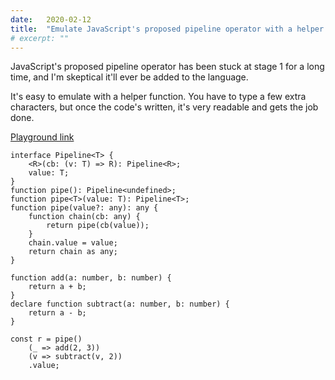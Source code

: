 ```yaml
---
date:   2020-02-12
title:  "Emulate JavaScript's proposed pipeline operator with a helper function"
# excerpt: ""
---
```


JavaScript's proposed pipeline operator has been stuck at stage 1 for a long time, and I'm skeptical it'll ever be added to the language.

It's easy to emulate with a helper function.  You have to type a few extra characters, but once the code's written, it's very readable and gets the job done.

[Playground link](https://www.typescriptlang.org/play/?ssl=1&ssc=1&pln=25&pc=12#code/JYOwLgpgTgZghgYwgAgArAA7QDwBUB8yA3gLABQyly2ASvgBQIBGAXMvQG5u4CUyAvIRo826LFFr4A3OSrIOcADYBXCNxlkAvuRjKQCMMAD2IZBkwR6ItBYl6AJhBigI96Tr0Hjp81jwMFFTVkXlFbfw1dfUMTMwtOJVUAfjY4EABPazT04lkqKK9YhAALOFBGVmRsvlIKOSooCDBlKB945gSgnh4NOW06yhKykAA6QNUBeUSIXoamltMh0CqAZyqMjX6PaO8q+3t6ODYQZQBbJmgAGmRKk-PoGrzKRubWquQAahvN8kcERTgjWQBRiphWyiYYCgiDAh2OZwuUGutwRD1yA2QLwW7wAtN9yFsyAgTCswJjJr5LDwnuwAPoCQhwfb0ABM1wAzN0aZwGchwZDoQZONcWVyMWNplIgA)

```
interface Pipeline<T> {
    <R>(cb: (v: T) => R): Pipeline<R>;
    value: T;
}
function pipe(): Pipeline<undefined>;
function pipe<T>(value: T): Pipeline<T>;
function pipe(value?: any): any {
    function chain(cb: any) {
        return pipe(cb(value));
    }
    chain.value = value;
    return chain as any;
}

function add(a: number, b: number) {
    return a + b;
}
declare function subtract(a: number, b: number) {
    return a - b;
}

const r = pipe()
    (_ => add(2, 3))
    (v => subtract(v, 2))
    .value;
```
